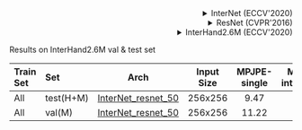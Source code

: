 <!-- [ALGORITHM] -->

<details>
<summary align="right">InterNet (ECCV'2020)</summary>

```bibtex
@InProceedings{Moon_2020_ECCV_InterHand2.6M,
author = {Moon, Gyeongsik and Yu, Shoou-I and Wen, He and Shiratori, Takaaki and Lee, Kyoung Mu},
title = {InterHand2.6M: A Dataset and Baseline for 3D Interacting Hand Pose Estimation from a Single RGB Image},
booktitle = {European Conference on Computer Vision (ECCV)},
year = {2020}
}
```

</details>

<!-- [BACKBONE] -->

<details>
<summary align="right">ResNet (CVPR'2016)</summary>

```bibtex
@inproceedings{he2016deep,
  title={Deep residual learning for image recognition},
  author={He, Kaiming and Zhang, Xiangyu and Ren, Shaoqing and Sun, Jian},
  booktitle={Proceedings of the IEEE conference on computer vision and pattern recognition},
  pages={770--778},
  year={2016}
}
```

</details>

<!-- [DATASET] -->

<details>
<summary align="right">InterHand2.6M (ECCV'2020)</summary>

```bibtex
@InProceedings{Moon_2020_ECCV_InterHand2.6M,
author = {Moon, Gyeongsik and Yu, Shoou-I and Wen, He and Shiratori, Takaaki and Lee, Kyoung Mu},
title = {InterHand2.6M: A Dataset and Baseline for 3D Interacting Hand Pose Estimation from a Single RGB Image},
booktitle = {European Conference on Computer Vision (ECCV)},
year = {2020}
}
```

</details>

Results on InterHand2.6M val & test set

|Train Set| Set | Arch  | Input Size | MPJPE-single |  MPJPE-interacting  |  MPJPE-all  | MRRPE | APh   | ckpt    | log     |
| :--- | :--- | :--------: | :--------: | :------: | :------: | :------: |:------: |:------: |:------: |:------: |
| All | test(H+M) | [InterNet_resnet_50](/configs/hand/3d_kpt_sview_rgb_img/internet/interhand3d/res50_interhand3d_all_256x256.py) | 256x256 | 9.47 | 13.40 | 11.59 | 29.28 | 0.99 | [ckpt](https://download.openmmlab.com/mmpose/hand3d/internet/res50_intehand3dv1.0_all_256x256-42b7f2ac_20210702.pth) | [log](https://download.openmmlab.com/mmpose/hand3d/internet/res50_intehand3dv1.0_all_256x256_20210702.log.json) |
| All | val(M) | [InterNet_resnet_50](/configs/hand/3d_kpt_sview_rgb_img/internet/interhand3d/res50_interhand3d_all_256x256.py) | 256x256 | 11.22 | 15.23 | 13.16 | 31.73 | 0.98 | [ckpt](https://download.openmmlab.com/mmpose/hand3d/internet/res50_intehand3dv1.0_all_256x256-42b7f2ac_20210702.pth) | [log](https://download.openmmlab.com/mmpose/hand3d/internet/res50_intehand3dv1.0_all_256x256_20210702.log.json) |
